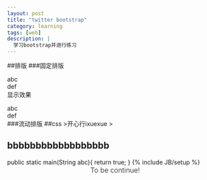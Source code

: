 ```yaml
---
layout: post
title: "twitter bootstrap"
category: learning
tags: [web]
description: |
  学习bootstrap并进行练习
---
```


##排版
###固定排版
    <div class="row show-grid">
      <div class="span4">abc</div>
      <div class="span8">def</div>
    </div>
显示效果
<div class="container">
<div class="row show-grid">
<div class="span4">abc</div>
<div class="span8">def</div>
</div>
</div>
###流动排版
##css
>开心行ixuexue
>
<h2>bbbbbbbbbbbbbbbbbb</h2>
    public static main(String abc){
        return true;
    }
{% include JB/setup %}




<div class="alert alert-block alert-warn form-inline" style="text-align:center; vertical-align:middle; font-size: 16px; font-weight:300;">To be continue!</div>
